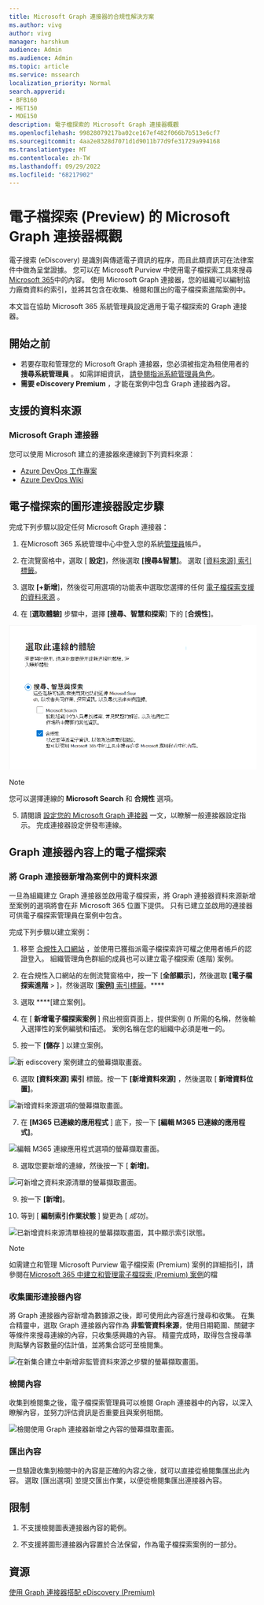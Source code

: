```yaml
---
title: Microsoft Graph 連接器的合規性解決方案
ms.author: vivg
author: vivg
manager: harshkum
audience: Admin
ms.audience: Admin
ms.topic: article
ms.service: mssearch
localization_priority: Normal
search.appverid:
- BFB160
- MET150
- MOE150
description: 電子檔探索的 Microsoft Graph 連接器概觀
ms.openlocfilehash: 99828079217ba02ce167ef482f066b7b513e6cf7
ms.sourcegitcommit: 4aa2e8328d7071d1d9011b77d9fe31729a994168
ms.translationtype: MT
ms.contentlocale: zh-TW
ms.lasthandoff: 09/29/2022
ms.locfileid: "68217902"
---
```

# <a name="microsoft-graph-connectors-overview-for-ediscovery-preview"></a>電子檔探索 (Preview) 的 Microsoft Graph 連接器概觀

電子搜索 (eDiscovery) 是識別與傳遞電子資訊的程序，而且此類資訊可在法律案件中做為呈堂證據。 您可以在 Microsoft Purview 中使用電子檔探索工具來搜尋 [Microsoft 365](https://www.microsoft.com/microsoft-365)中的內容。 使用 Microsoft Graph 連接器，您的組織可以編制協力廠商資料的索引，並將其包含在收集、檢閱和匯出的電子檔探索進階案例中。

本文旨在協助 Microsoft 365 系統管理員設定適用于電子檔探索的 Graph 連接器。

## <a name="before-you-get-started"></a>開始之前
* 若要存取和管理您的 Microsoft Graph 連接器，您必須被指定為租使用者的 **搜尋系統管理員** 。 如需詳細資訊， [請參閱指派系統管理員角色](/office365/admin/add-users/assign-admin-roles)。
* **需要 eDiscovery Premium** ，才能在案例中包含 Graph 連接器內容。 

## <a name="supported-data-sources"></a>支援的資料來源

### <a name="microsoft-graph-connectors"></a>Microsoft Graph 連接器

您可以使用 Microsoft 建立的連接器來連線到下列資料來源：

<!---Add links below when new docs are created--->
* [Azure DevOps 工作專案](azure-devops-connector.md)
* [Azure DevOps Wiki](azure-devops-wiki-connector.md)

## <a name="graph-connector-configuration-steps-for-ediscovery"></a>電子檔探索的圖形連接器設定步驟
完成下列步驟以設定任何 Microsoft Graph 連接器：

1. 在Microsoft 365 系統管理中心中登入您的系統[管理員](https://admin.microsoft.com)帳戶。


2. 在流覽窗格中，選取 [ **設定]**，然後選取 **[搜尋&智慧]**。 選取 [ [資料來源] 索引標籤](https://admin.microsoft.com/Adminportal/Home#/MicrosoftSearch/Connectors)。

3. 選取 **[+新增**]，然後從可用選項的功能表中選取您選擇的任何 [電子檔探索支援的資料來源](#supported-data-sources) 。

4. 在 [**選取體驗]** 步驟中，選擇 **[搜尋、智慧和探索**] 下的 [**合規性**]。

![選取 [體驗] 畫面的螢幕擷取畫面，其中已選取 [合規性] 選項。](./media/compliance-ediscovery/compliance-ediscovery-select-experiences.png)

> [!NOTE]
> 
> 您可以選擇連線的 **Microsoft Search** 和 **合規性** 選項。

5. 請閱讀 [設定您的 Microsoft Graph 連接器](configure-connector.md) 一文，以瞭解一般連接器設定指示。 完成連接器設定併發布連線。

## <a name="ediscovery-on-graph-connector-content"></a>Graph 連接器內容上的電子檔探索

### <a name="add-graph-connector-as-a-data-source-within-a-case"></a>將 Graph 連接器新增為案例中的資料來源

一旦為組織建立 Graph 連接器並啟用電子檔探索，將 Graph 連接器資料來源新增至案例的選項將會在非 Microsoft 365 位置下提供。 只有已建立並啟用的連接器可供電子檔探索管理員在案例中包含。  

完成下列步驟以建立案例：

1. 移至 <a href="https://go.microsoft.com/fwlink/p/?linkid=2077149" target="_blank">合規性入口網站</a> ，並使用已獲指派電子檔探索許可權之使用者帳戶的認證登入。 組織管理角色群組的成員也可以建立電子檔探索 (進階) 案例。

2. 在合規性入口網站的左側流覽窗格中，按一下 [**全部顯示**]，然後選取 **[電子檔探索進階**  >  ]，然後選取 [<a href="https://go.microsoft.com/fwlink/p/?linkid=2173764" target="_blank">**案例]** 索引標籤</a>。****

3. 選取 ****[建立案例]。

4. 在 [ **新增電子檔探索案例** ] 飛出視窗頁面上，提供案例 () 所需的名稱，然後輸入選擇性的案例編號和描述。 案例名稱在您的組織中必須是唯一的。

5. 按一下 **[儲存** ] 以建立案例。

![新 ediscovery 案例建立的螢幕擷取畫面。](./media/compliance-ediscovery/compliance-ediscovery-new-ediscovery-case.png)

6. 選取 **[資料來源] 索引** 標籤。按一下 **[新增資料來源]** ，然後選取 [ **新增資料位置]**。

![新增資料來源選項的螢幕擷取畫面。](./media/compliance-ediscovery/compliance-ediscovery-add-data-sources.png)

7. 在 **[M365 已連線的應用程式** ] 底下，按一下 **[編輯 M365 已連線的應用程式]**。

![編輯 M365 連線應用程式選項的螢幕擷取畫面。](./media/compliance-ediscovery/compliance-ediscovery-edit-m365-connected-apps.png)

8. 選取您要新增的連線，然後按一下 [ **新增]**。

![可新增之資料來源清單的螢幕擷取畫面。](./media/compliance-ediscovery/compliance-ediscovery-add-m365-connected-apps.png)

9. 按一下 **[新增]**。

10. 等到 [ **編制索引作業狀態** ] 變更為 [ *成功]*。

![已新增資料來源清單檢視的螢幕擷取畫面，其中顯示索引狀態。](./media/compliance-ediscovery/compliance-ediscovery-indexing-job-status-successful.png)

> [!NOTE]
> 
> 如需建立和管理 Microsoft Purview 電子檔探索 (Premium) 案例的詳細指引，請參閱在[Microsoft 365 中建立和管理電子檔探索 (Premium) 案例](/microsoft-365/compliance/create-and-manage-advanced-ediscoveryv2-case)的檔

### <a name="collect-graph-connectors-content"></a>收集圖形連接器內容 


將 Graph 連接器內容新增為數據源之後，即可使用此內容進行搜尋和收集。 在集合精靈中，選取 Graph 連接器內容作為 **非監管資料來源**，使用日期範圍、關鍵字等條件來搜尋連線的內容，只收集感興趣的內容。 精靈完成時，取得包含搜尋準則點擊內容數量的估計值，並將集合認可至檢閱集。

![在新集合建立中新增非監管資料來源之步驟的螢幕擷取畫面。](./media/compliance-ediscovery/compliance-ediscovery-new-collection-select-non-custodial-sources.png)

### <a name="review-content"></a>檢閱內容 

收集到檢閱集之後，電子檔探索管理員可以檢閱 Graph 連接器中的內容，以深入瞭解內容，並努力評估資訊是否重要且與案例相關。

![檢閱使用 Graph 連接器新增之內容的螢幕擷取畫面。](./media/compliance-ediscovery/compliance-ediscovery-review-content.png)


### <a name="export-content"></a>匯出內容 

一旦驗證收集到檢閱中的內容是正確的內容之後，就可以直接從檢閱集匯出此內容。 選取 [匯出選項] 並提交匯出作業，以便從檢閱集匯出連接器內容。 

<!---## Troubleshooting-->
<!---Insert troubleshooting recommendations-->

## <a name="limitations"></a>限制

1. 不支援檢閱圖表連接器內容的範例。

2. 不支援將圖形連接器內容置於合法保留，作為電子檔探索案例的一部分。

## <a name="resources"></a>資源

[使用 Graph 連接器搭配 eDiscovery (Premium) ](/microsoft-365/compliance/ediscovery-graph-connector)
